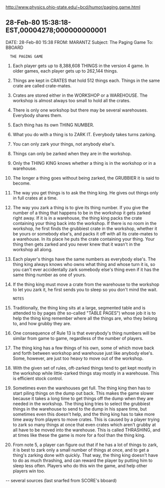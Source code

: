http://www.physics.ohio-state.edu/~bcd/humor/paging.game.html

28-Feb-80 15:38:18-EST,00004278;000000000001
   --------
DATE: 28-Feb-80 15:38
FROM: MARANTZ
Subject: The Paging Game
To: BBOARD

      THE PAGING GAME

1.  Each player gets up to 8,388,608 THINGS in the version 4 game.
    In older games, each player gets up to 262,144 things.

2.  Things are kept in CRATES that hold 512 things each.  Things
    in the same crate are called crate-mates.

3.  Crates are stored either in the WORKSHOP or a WAREHOUSE.  The
    workshop is almost always too small to hold all the crates.

4.  There is only one workshop but there may be several warehouses.
    Everybody shares them.

5.  Each thing has its own THING NUMBER.

6.  What you do with a thing is to ZARK IT.  Everybody takes turns
    zarking.

7.  You can only zark your things, not anybody else's.

8.  Things can only be zarked when they are in the workshop.

9.  Only the THING KING knows whether a thing is in the workshop or
    in a warehouse.

10. The longer a thing goes without being zarked, the GRUBBIER it is
    said to become.

11. The way you get things is to ask the thing king.  He gives out
    things only in full crates at a time.

12. The way you zark a thing is to give its thing number.  If you
    give the number of a thing that happens to be in the workshop it
    gets zarked right away.  If it is in a warehouse, the thing king
    packs the crate containing your thing back into the workshop.  If
    there is no room in the workshop, he first finds the grubbiest
    crate in the workshop, whether it be yours or somebody else's,
    and packs it off with all its crate-mates to a warehouse.  In its
    place he puts the crate containing your thing.  Your thing then
    gets zarked and you never knew that it wasn't in the workshop all
    along.

13. Each player's things have the same numbers as everybody else's.
    The thing king always knows who owns what thing and whose turn
    it is, so you can't ever accidentally zark somebody else's thing
    even if it has the same thing number as one of yours.

14. If the thing king must move a crate from the warehouse to the
    workshop to let you zark it, he first sends you to sleep so you
    don't mind the wait.

        NOTES

1.  Traditionally, the thing king sits at a large, segmented table
    and is attended to by pages (the so-called "TABLE PAGES") whose
    job it is to help the thing king remember where all the things
    are, who they belong to, and how grubby they are.

2.  One consequence of Rule 13 is that everybody's thing numbers will
    be similar from game to game, regardless of the number of players.

3.  The thing king has a few things of his own, some of which move
    back and forth between workshop and warehouse just like anybody
    else's.  Some, however, are just too heavy to move out of the
    workshop.

4.  With the given set of rules, oft-zarked things tend to get kept
    mostly in the workshop while little-zarked things stay mostly in
    a warehouse.  This is efficient stock control.

5.  Sometimes even the warehouses get full.  The thing king then has
    to start piling things on the dump out back.  This makes the game
    slower because it takes a long time to get things off the dump
    when they are needed in the workshop.  The thing king tries to
    select the grubbiest things in the warehouse to send to the dump
    in his spare time, but sometimes even this doesn't help, and the
    thing king has to take more time away from players to move crates.
    This is caused by a player trying to zark so many things at once
    that even crates which aren't grubby at all have to be moved into
    the warehouse.  This is called THRASHING, and at times like these
    the game is more for a fool than the thing king.

6.  From note 5, a player can figure out that if he has a lot of
    things to zark, it is best to zark only a small number of things
    at once, and to get a thing's zarking done with quickly.  That
    way, the thing king doesn't have to do as much thrashing, and
    can reward the player by putting him to sleep less often.  Players
    who do this win the game, and help other players win too.

--  several sources (last snarfed from SCORE's bboard)
